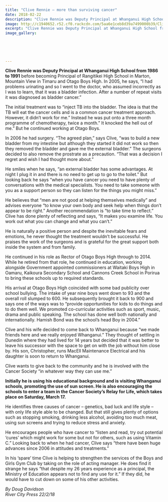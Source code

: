```yaml
---
title: "Clive Rennie – more than surviving cancer"
date: 2018-02-22
description: "Clive Rennie was Deputy Principal at Whanganui High School from 1986 to 1991..."
image: http://c1940652.r52.cf0.rackcdn.com/5aa6e1ceb8d39a7499000b39/Clive-Rennie-ex-DP-rcp-22-feb.jpg
excerpt: "Clive Rennie was Deputy Principal at Whanganui High School from 1986 to 1991."
image_gallery:
    
    
    
    
    
---
```


<p><span><strong>Clive Rennie was Deputy Principal at Whanganui High School from 1986 to 1991</strong> before becoming Principal of Rangitikei High School in Marton, Mountain View in Timaru and Otago Boys High. In 2005, he says, &ldquo;I had problems urinating and so I went to the doctor, who assumed incorrectly as I was to learn, that it was a bladder infection. After a number of repeat visits it was diagnosed as bladder cancer.&rdquo;</span></p>
<p><span>The initial treatment was to &ldquo;inject TB into the bladder. The idea is that the TB will eat the cancer cells and is a common cancer treatment approach. However, it didn&rsquo;t work for me.&rdquo; Instead he was put onto a three month programme of chemotherapy, twice a month.&rdquo; It knocked the hell out of me.&rdquo; But he continued working at Otago Boys.</span></p>
<p><span>In 2006 he had surgery. &ldquo;The agreed plan,&rdquo; says Clive, &ldquo;was to build a new bladder from my intestine but although they started it did not work so then they removed the bladder and gave me the external bladder.&rdquo; The surgeons decided to also remove the prostrate as a precaution. &ldquo;That was a decision I regret and wish I had thought more about.&rdquo;</span></p>
<p><span>He smiles when he says, &ldquo;an external bladder has some advantages. At night I plug it in and there is no need to get up to go to the toilet.&rdquo; But looking back he says &ldquo;when you have cancer you need to have plenty of conversations with the medical specialists. You need to take someone with you as a support person so they can listen for the things you might miss.&rdquo;&nbsp;</span></p>
<p><span>He believes that &ldquo;men are not good at helping themselves medically&rdquo; and advises everyone &ldquo;to know your own body and seek help when things don&rsquo;t appear to be right.&rdquo; Another recommendation is &ldquo;to take time to reflect.&rdquo; Clive has done plenty of reflecting and says, &ldquo;It makes you examine life. You work out what you can change and what you can&rsquo;t.&rdquo;</span></p>
<p><span>He is naturally a positive person and despite the inevitable fears and emotions, he never thought the treatment wouldn&rsquo;t be successful. He praises the work of the surgeons and is grateful for the great support both inside the system and from family.</span></p>
<p><span>He continued in his role as Rector of Otago Boys High through to 2014. While he retired from that role, he continued in education, working alongside Government appointed commissioners at Waitaki Boys High in Oamaru, Kaikoura Secondary School and Cannons Creek School in Porirua to bring these schools up to required standards.</span></p>
<p><span>His arrival at Otago Boys High coincided with some bad publicity over school bullying. The intake of year nine boys went down to 93 and the overall roll slumped to 600. He subsequently brought it back to 900 and says one of the ways was to &ldquo;provide opportunities for kids to do things and to do them well. We promoted co-curricular activities such as sport, music, drama and public speaking. The school has done well both nationally and internationally. Hamish Bond was the school&rsquo;s head Boy in 2004.&rdquo;</span></p>
<p><span>Clive and his wife decided to come back to Whanganui because &ldquo;we made friends here and we really enjoyed Whanganui.&rdquo; They thought of settling in Dunedin where they had lived for 14 years but decided that it was better to leave his successor with the space to get on with the job without him close by. His son, Christopher, runs MacEll Maintenance Electrical and his daughter is soon to return to Whanganui.</span></p>
<p><span>Clive wants to give back to the community and he is involved with the Cancer Society &ldquo;in whatever way they can use me.&rdquo; </span></p>
<p><strong>Initially he is using his educational background and is visiting Whanganui schools, promoting the use of sun screen. He is also encouraging the schools to enter a team in the Cancer Society&rsquo;s Relay for Life, which takes place on Saturday, March 17.</strong></p>
<p><span>He identifies three causes of cancer &ndash; genetics, bad luck and life style &ndash; with only life style able to be changed. But that still gives plenty of options such as stopping smoking, drinking less alcohol, avoiding too much meat, using sun screens and trying to reduce stress and anxiety.</span></p>
<p><span>He encourages people who have cancer to &ldquo;listen and read, try out potential &lsquo;cures&rsquo; which might work for some but not for others, such as using Vitamin C.&rdquo; Looking back to when he had cancer, Clive says &ldquo;there have been huge advances since 2006 in attitudes and treatments.&rdquo;</span></p>
<p><span>In his &lsquo;spare&rsquo; time Clive is helping to strengthen the services of the Boys and Girls Gym Club by taking on the role of acting manager. He does find it strange he says &ldquo;that despite my 26 years experience as a principal, the Ministry of Education appears not to find any use for it.&rdquo; If they did, he would have to cut down on some of his other activities.</span></p>
<p><em>By Doug Davidson<br />River City Press 22/2/18</em></p>

